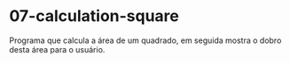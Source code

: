# 07-calculation-square
Programa que calcula a área de um quadrado, em seguida mostra o dobro desta área para o usuário.
